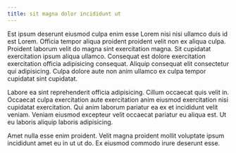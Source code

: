 ```yaml
---
title: sit magna dolor incididunt ut
---
```


Est ipsum deserunt eiusmod culpa enim esse Lorem nisi nisi ullamco duis id est Lorem. Officia tempor aliqua proident proident velit non ex aliqua culpa. Proident laborum velit do magna sint exercitation magna. Sit cupidatat exercitation ipsum aliqua ullamco. Consequat est dolore exercitation exercitation officia adipisicing consequat. Aliquip consequat elit consectetur qui adipisicing. Culpa dolore aute non anim ullamco ex culpa tempor cupidatat sint cupidatat.

Labore ea sint reprehenderit officia adipisicing. Cillum occaecat quis velit in. Occaecat culpa exercitation aute exercitation anim eiusmod exercitation nisi cupidatat exercitation. Qui anim laborum pariatur ea ex et incididunt velit veniam. Veniam eiusmod excepteur velit occaecat pariatur eu aliqua est. Ut eu laboris aliquip laboris adipisicing.

Amet nulla esse enim proident. Velit magna proident mollit voluptate ipsum incididunt amet eu in ut ut do. Ex eiusmod commodo irure deserunt esse.